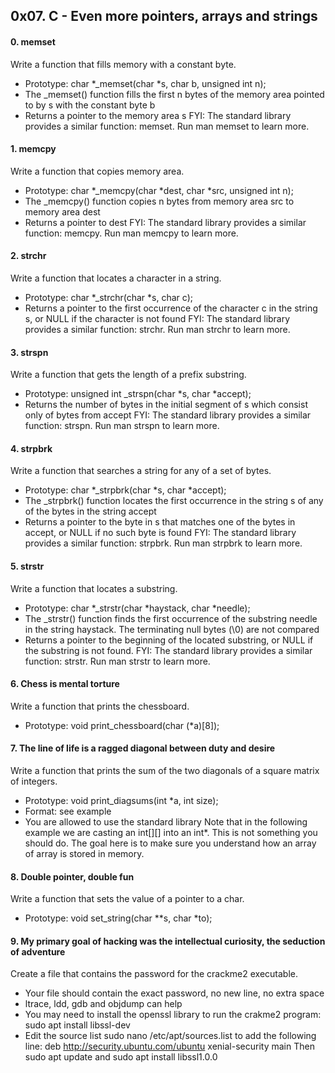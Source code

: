## 0x07. C - Even more pointers, arrays and strings

#### 0. memset
Write a function that fills memory with a constant byte.

- Prototype: char *_memset(char *s, char b, unsigned int n);
- The _memset() function fills the first n bytes of the memory area pointed to by s with the constant byte b
- Returns a pointer to the memory area s
FYI: The standard library provides a similar function: memset. Run man memset to learn more.

#### 1. memcpy
Write a function that copies memory area.

- Prototype: char *_memcpy(char *dest, char *src, unsigned int n);
- The _memcpy() function copies n bytes from memory area src to memory area dest
- Returns a pointer to dest
FYI: The standard library provides a similar function: memcpy. Run man memcpy to learn more.

#### 2. strchr
Write a function that locates a character in a string.

- Prototype: char *_strchr(char *s, char c);
- Returns a pointer to the first occurrence of the character c in the string s, or NULL if the character is not found
FYI: The standard library provides a similar function: strchr. Run man strchr to learn more.

#### 3. strspn
Write a function that gets the length of a prefix substring.

- Prototype: unsigned int _strspn(char *s, char *accept);
- Returns the number of bytes in the initial segment of s which consist only of bytes from accept
FYI: The standard library provides a similar function: strspn. Run man strspn to learn more.

#### 4. strpbrk
Write a function that searches a string for any of a set of bytes.

- Prototype: char *_strpbrk(char *s, char *accept);
- The _strpbrk() function locates the first occurrence in the string s of any of the bytes in the string accept
- Returns a pointer to the byte in s that matches one of the bytes in accept, or NULL if no such byte is found
FYI: The standard library provides a similar function: strpbrk. Run man strpbrk to learn more.

#### 5. strstr
Write a function that locates a substring.

- Prototype: char *_strstr(char *haystack, char *needle);
- The _strstr() function finds the first occurrence of the substring needle in the string haystack. The terminating null bytes (\0) are not compared
- Returns a pointer to the beginning of the located substring, or NULL if the substring is not found.
FYI: The standard library provides a similar function: strstr. Run man strstr to learn more.

#### 6. Chess is mental torture
Write a function that prints the chessboard.

- Prototype: void print_chessboard(char (*a)[8]);

#### 7. The line of life is a ragged diagonal between duty and desire
Write a function that prints the sum of the two diagonals of a square matrix of integers.

- Prototype: void print_diagsums(int *a, int size);
- Format: see example
- You are allowed to use the standard library
Note that in the following example we are casting an int[][] into an int*. This is not something you should do. The goal here is to make sure you understand how an array of array is stored in memory.

#### 8. Double pointer, double fun
Write a function that sets the value of a pointer to a char.

- Prototype: void set_string(char **s, char *to);

#### 9. My primary goal of hacking was the intellectual curiosity, the seduction of adventure
Create a file that contains the password for the crackme2 executable.

- Your file should contain the exact password, no new line, no extra space
- ltrace, ldd, gdb and objdump can help
- You may need to install the openssl library to run the crakme2 program: sudo apt install libssl-dev
- Edit the source list sudo nano /etc/apt/sources.list to add the following line: deb http://security.ubuntu.com/ubuntu xenial-security main Then sudo apt update and sudo apt install libssl1.0.0
